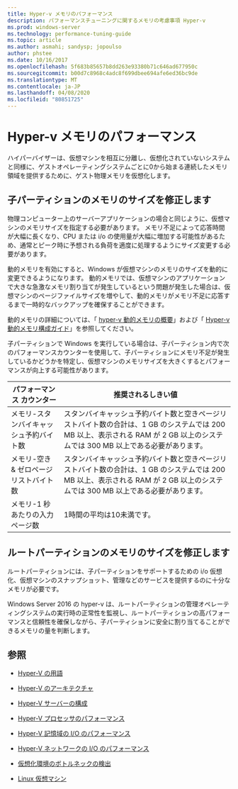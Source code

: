 ```yaml
---
title: Hyper-v メモリのパフォーマンス
description: パフォーマンスチューニングに関するメモリの考慮事項 Hyper-v
ms.prod: windows-server
ms.technology: performance-tuning-guide
ms.topic: article
ms.author: asmahi; sandysp; jopoulso
author: phstee
ms.date: 10/16/2017
ms.openlocfilehash: 5f683b85657b8dd263e93380b71c646ad677950c
ms.sourcegitcommit: b00d7c8968c4adc8f699dbee694afe6ed36bc9de
ms.translationtype: MT
ms.contentlocale: ja-JP
ms.lasthandoff: 04/08/2020
ms.locfileid: "80851725"
---
```

# <a name="hyper-v-memory-performance"></a>Hyper-v メモリのパフォーマンス


ハイパーバイザーは、仮想マシンを相互に分離し、仮想化されていないシステムと同様に、ゲストオペレーティングシステムごとに0から始まる連続したメモリ領域を提供するために、ゲスト物理メモリを仮想化します。

## <a name="correct-memory-sizing-for-child-partitions"></a>子パーティションのメモリのサイズを修正します

物理コンピューター上のサーバーアプリケーションの場合と同じように、仮想マシンのメモリサイズを指定する必要があります。 メモリ不足によって応答時間が大幅に長くなり、CPU または i/o の使用量が大幅に増加する可能性があるため、通常とピーク時に予想される負荷を適度に処理するようにサイズ変更する必要があります。

動的メモリを有効にすると、Windows が仮想マシンのメモリのサイズを動的に変更できるようになります。 動的メモリでは、仮想マシンのアプリケーションで大きな急激なメモリ割り当てが発生しているという問題が発生した場合は、仮想マシンのページファイルサイズを増やして、動的メモリがメモリ不足に応答するまで一時的なバックアップを確保することができます。

動的メモリの詳細については、「 [hyper-v 動的メモリの概要]( https://go.microsoft.com/fwlink/?linkid=834434)」および「 [Hyper-v 動的メモリ構成ガイド](https://go.microsoft.com/fwlink/?linkid=834435)」を参照してください。

子パーティションで Windows を実行している場合は、子パーティション内で次のパフォーマンスカウンターを使用して、子パーティションにメモリ不足が発生しているかどうかを特定し、仮想マシンのメモリサイズを大きくするとパフォーマンスが向上する可能性があります。

| パフォーマンス カウンター                                                         | 推奨されるしきい値                                                                                                                                                           |
|-----------------------------------------------------------------------------|-------------------------------------------------------------------------------------------------------------------------------------------------------------------------------------|
| メモリ-スタンバイキャッシュ予約バイト数                                        | スタンバイキャッシュ予約バイト数と空きページリストバイト数の合計は、1 GB のシステムでは 200 MB 以上、表示される RAM が 2 GB 以上のシステムでは 300 MB 以上である必要があります。 |
| メモリ-空き & ゼロページリストバイト数                                        | スタンバイキャッシュ予約バイト数と空きページリストバイト数の合計は、1 GB のシステムでは 200 MB 以上、表示される RAM が 2 GB 以上のシステムでは 300 MB 以上である必要があります。 |
| メモリ-1 秒あたりの入力ページ数                                                    | 1時間の平均は10未満です。                                                                                                                                       | 

## <a name="correct-memory-sizing-for-root-partition"></a>ルートパーティションのメモリのサイズを修正します

ルートパーティションには、子パーティションをサポートするための i/o 仮想化、仮想マシンのスナップショット、管理などのサービスを提供するのに十分なメモリが必要です。

Windows Server 2016 の hyper-v は、ルートパーティションの管理オペレーティングシステムの実行時の正常性を監視し、ルートパーティションの高パフォーマンスと信頼性を確保しながら、子パーティションに安全に割り当てることができるメモリの量を判断します。

## <a name="see-also"></a>参照

-   [Hyper-V の用語](terminology.md)

-   [Hyper-V のアーキテクチャ](architecture.md)

-   [Hyper-V サーバーの構成](configuration.md)

-   [Hyper-V プロセッサのパフォーマンス](processor-performance.md)

-   [Hyper-V 記憶域の I/O のパフォーマンス](storage-io-performance.md)

-   [Hyper-V ネットワークの I/O のパフォーマンス](network-io-performance.md)

-   [仮想化環境のボトルネックの検出](detecting-virtualized-environment-bottlenecks.md)

-   [Linux 仮想マシン](linux-virtual-machine-considerations.md)
